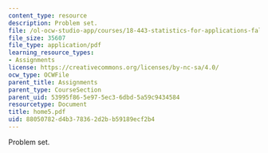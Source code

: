 ```yaml
---
content_type: resource
description: Problem set.
file: /ol-ocw-studio-app/courses/18-443-statistics-for-applications-fall-2003/88050782d4b378362d2bb59189ecf2b4_home5.pdf
file_size: 35607
file_type: application/pdf
learning_resource_types:
- Assignments
license: https://creativecommons.org/licenses/by-nc-sa/4.0/
ocw_type: OCWFile
parent_title: Assignments
parent_type: CourseSection
parent_uid: 53995f86-5e97-5ec3-6dbd-5a59c9434584
resourcetype: Document
title: home5.pdf
uid: 88050782-d4b3-7836-2d2b-b59189ecf2b4
---
```

Problem set.